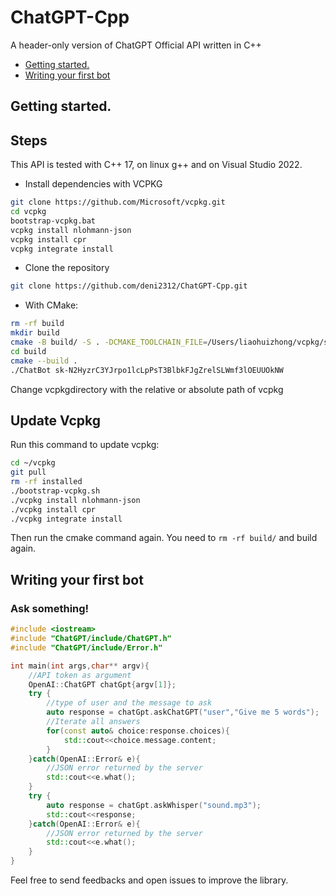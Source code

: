 
#  ChatGPT-Cpp



<p align="left">A header-only version of ChatGPT Official API written in C++

* [Getting started.](#getting-started)
* [Writing your first bot](#writing-your-first-bot)

## Getting started.

<h2> Steps </h2>

This API is tested with C++ 17, on linux g++ and on Visual Studio 2022.

* Install dependencies with VCPKG
 ```bash
git clone https://github.com/Microsoft/vcpkg.git
cd vcpkg
bootstrap-vcpkg.bat
vcpkg install nlohmann-json
vcpkg install cpr
vcpkg integrate install
```  

* Clone the repository
```bash
git clone https://github.com/deni2312/ChatGPT-Cpp.git
```

* With CMake:
```bash
rm -rf build
mkdir build
cmake -B build/ -S . -DCMAKE_TOOLCHAIN_FILE=/Users/liaohuizhong/vcpkg/scripts/buildsystems/vcpkg.cmake
cd build
cmake --build .
./ChatBot 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
```  
Change vcpkgdirectory with the relative or absolute path of vcpkg

## Update Vcpkg
Run this command to update vcpkg:
```bash
cd ~/vcpkg
git pull
rm -rf installed
./bootstrap-vcpkg.sh
./vcpkg install nlohmann-json
./vcpkg install cpr
./vcpkg integrate install
```

Then run the cmake command again. You need to `rm -rf build/` and build again.

## Writing your first bot

<h3>Ask something!</h3>

```c++
#include <iostream>
#include "ChatGPT/include/ChatGPT.h"
#include "ChatGPT/include/Error.h"

int main(int args,char** argv){
    //API token as argument
    OpenAI::ChatGPT chatGpt{argv[1]};
    try {
        //type of user and the message to ask
        auto response = chatGpt.askChatGPT("user","Give me 5 words");
        //Iterate all answers
        for(const auto& choice:response.choices){
            std::cout<<choice.message.content;
        }
    }catch(OpenAI::Error& e){
        //JSON error returned by the server
        std::cout<<e.what();
    }
    try {
        auto response = chatGpt.askWhisper("sound.mp3");
        std::cout<<response;
    }catch(OpenAI::Error& e){
        //JSON error returned by the server
        std::cout<<e.what();
    }
}

```
Feel free to send feedbacks and open issues to improve the library.
